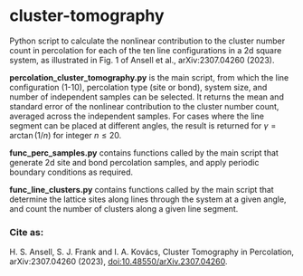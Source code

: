 # cluster-tomography

Python script to calculate the nonlinear contribution to the cluster number count in percolation for each of the ten line configurations in a 2d square system, as illustrated in Fig. 1 of Ansell et al., arXiv:2307.04260 (2023).

**percolation_cluster_tomography.py** is the main script, from which the line configuration (1-10), percolation type (site or bond), system size, and number of independent samples can be selected. It returns the mean and standard error of the nonlinear contribution to the cluster number count, averaged across the independent samples. For cases where the line segment can be placed at different angles, the result is returned for $\gamma = \arctan(1/n)$ for integer $n \leq 20$. 

**func_perc_samples.py** contains functions called by the main script that generate 2d site and bond percolation samples, and apply periodic boundary conditions as required.

**func_line_clusters.py** contains functions called by the main script that determine the lattice sites along lines through the system at a given angle, and count the number of clusters along a given line segment.

### Cite as: 
H. S. Ansell, S. J. Frank and I. A. Kovács, Cluster Tomography in Percolation, arXiv:2307.04260 (2023), [doi:10.48550/arXiv.2307.04260](https://doi.org/10.48550/arXiv.2307.04260).

